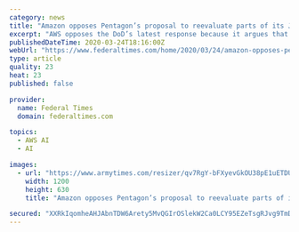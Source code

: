 ```yaml
---
category: news
title: "Amazon opposes Pentagon’s proposal to reevaluate parts of its JEDI award"
excerpt: "AWS opposes the DoD’s latest response because it argues that the request is too narrow in scope. Industry leaders say that the DoD's enterprise cloud will allow the warfighter to access data quicker, consolidate data and develop artificial intelligence. “Even if taken at face value, DoD’s proposed corrective action fails to address in any ..."
publishedDateTime: 2020-03-24T18:16:00Z
webUrl: "https://www.federaltimes.com/home/2020/03/24/amazon-opposes-pentagons-proposal-to-reevaluate-parts-of-its-jedi-award/"
type: article
quality: 23
heat: 23
published: false

provider:
  name: Federal Times
  domain: federaltimes.com

topics:
  - AWS AI
  - AI

images:
  - url: "https://www.armytimes.com/resizer/qv7RgY-bFXyevGkOU38pE1uETDU=/1200x630/filters:quality(100)/arc-anglerfish-arc2-prod-mco.s3.amazonaws.com/public/XXYCJLZPC5B55LJFEYLWXAIIXE.jpg"
    width: 1200
    height: 630
    title: "Amazon opposes Pentagon’s proposal to reevaluate parts of its JEDI award"

secured: "XXRkIqomheAHJAbnTDW6Arety5MvQGIrOSlekW2Ca0LCY95EZeTsgRJvg9TmDHCiUfuST4bM7t6pwFSMfpvsHjSXit17KQVF6wWIPD/D8bAfvDUD9eXbOgfmz0ybMO6TlkfekGU1eYTf0sAQsCXyBaibvGa25Fm8xbMx9K85ytHFuLE5C/0H1pjDIkcVRT0Fu8kj+GLr/NJ00/PZMoGOLFTNLHzFc9KtNWHGDdZdWRXZw0JlGiCg85sKA/vkxGrVhLjYorF9dr7k8yDMxvbfy0Vhnxoz8+6uCnkH9LOs0/4UYza/urVEMroqglgd3DHE;xX58k/xjfIoU4Ha3KFpD/Q=="
---
```


